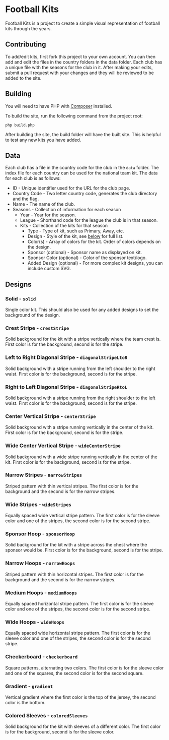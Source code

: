 # Football Kits

Football Kits is a project to create a simple visual representation of
football kits through the years.

## Contributing

To add/edit kits, first fork this project to your own account. You can then add and edit the files in the country folders in the data folder. Each club has a unique file with the seasons for the club in it. After making your edits, submit a pull request with your changes and they will be reviewed to be added to the site.

## Building

You will need to have PHP with [Composer](https://getcomposer.org/) installed.

To build the site, run the following command from the project root:

`php build.php`

After building the site, the build folder will have the built site. This is helpful to test any new kits you have added.

## Data

Each club has a file in the country code for the club in the `data` folder. The index file for each country can be used for the national team kit.  The data for each club is as follows:

* ID - Unique identifier used for the URL for the club page.
* Country Code - Two letter country code, generates the club directory and the flag.
* Name - The name of the club.
* Seasons - Collection of information for each season
	* Year - Year for the season.
	* League - Shorthand code for the league the club is in that season.
	* Kits - Collection of the kits for that season
		* Type - Type of kit, such as Primary, Away, etc.
		* Design - Style of the kit, see [below](#designs) for full list.
		* Color(s) - Array of colors for the kit. Order of colors depends on the design.
		* Sponsor (optional) - Sponsor name as displayed on kit.
		* Sponsor Color (optional) - Color of the sponsor text/logo.
		* Added Design (optional) - For more complex kit designs, you can include custom SVG.

## Designs

### Solid - `solid`

Single color kit. This should also be used for any added designs to set the background of the design.

### Crest Stripe - `crestStripe`

Solid background for the kit with a stripe vertically where the team crest is. First color is for the background, second is for the stripe.

### Left to Right Diagonal Stripe - `diagonalStripeLtoR`

Solid background with a stripe running from the left shoulder to the right waist. First color is for the background, second is for the stripe.

### Right to Left Diagonal Stripe - `diagonalStripeRtoL`

Solid background with a stripe running from the right shoulder to the left waist. First color is for the background, second is for the stripe.

### Center Vertical Stripe - `centerStripe`

Solid background with a stripe running vertically in the center of the kit. First color is for the background, second is for the stripe.

### Wide Center Vertical Stripe - `wideCenterStripe`

Solid background with a wide stripe running vertically in the center of the kit. First color is for the background, second is for the stripe.

### Narrow Stripes - `narrowStripes`

Striped pattern with thin vertical stripes. The first color is for the background and the second is for the narrow stripes.

### Wide Stripes - `wideStripes`

Equally spaced wide vertical stripe pattern. The first color is for the sleeve color and one of the stripes, the second color is for the second stripe.

### Sponsor Hoop - `sponsorHoop`

Solid background for the kit with a stripe across the chest where the sponsor would be. First color is for the background, second is for the stripe.

### Narrow Hoops - `narrowHoops`

Striped pattern with thin horizontal stripes. The first color is for the background and the second is for the narrow stripes.

### Medium Hoops - `mediumHoops`

Equally spaced horizontal stripe pattern. The first color is for the sleeve color and one of the stripes, the second color is for the second stripe.

### Wide Hoops - `wideHoops`

Equally spaced wide horizontal stripe pattern. The first color is for the sleeve color and one of the stripes, the second color is for the second stripe.

### Checkerboard - `checkerboard`

Square patterns, alternating two colors. The first color is for the sleeve color and one of the squares, the second color is for the second square.

### Gradient - `gradient`

Vertical gradient where the first color is the top of the jersey, the second color is the bottom.

### Colored Sleeves - `coloredSleeves`

Solid background for the kit with sleeves of a different color. The first color is for the background, second is for the sleeve color.